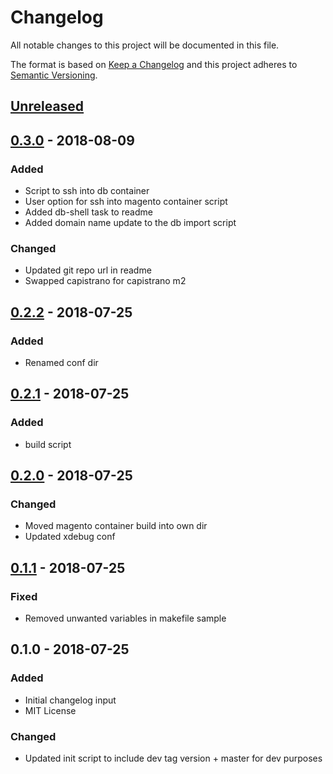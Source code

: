 # Changelog
All notable changes to this project will be documented in this file.

The format is based on [Keep a Changelog](http://keepachangelog.com/en/1.0.0/)
and this project adheres to [Semantic Versioning](http://semver.org/spec/v2.0.0.html).

## [Unreleased]

## [0.3.0] - 2018-08-09
### Added
- Script to ssh into db container
- User option for ssh into magento container script
- Added db-shell task to readme
- Added domain name update to the db import script

### Changed
- Updated git repo url in readme
- Swapped capistrano for capistrano m2

## [0.2.2] - 2018-07-25
### Added 
- Renamed conf dir

## [0.2.1] - 2018-07-25
### Added 
- build script

## [0.2.0] - 2018-07-25
### Changed
- Moved magento container build into own dir
- Updated xdebug conf

## [0.1.1] - 2018-07-25
### Fixed
- Removed unwanted variables in makefile sample

## 0.1.0 - 2018-07-25
### Added
- Initial changelog input
- MIT License

### Changed
- Updated init script to include dev tag version + master for dev purposes

[Unreleased]: https://github.com//brandography/m2-dev/compare/0.3.0...HEAD
[0.3.0]: https://github.com//brandography/m2-dev/compare/0.2.2...0.3.0
[0.2.2]: https://github.com//brandography/m2-dev/compare/0.2.1...0.2.2
[0.2.1]: https://github.com//brandography/m2-dev/compare/0.2.0...0.2.1
[0.2.0]: https://github.com//brandography/m2-dev/compare/0.1.1...0.2.0
[0.1.1]: https://github.com//brandography/m2-dev/compare/0.1.0...0.1.1